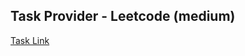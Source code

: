 ## Task Provider - Leetcode (medium)

[Task Link](https://leetcode.com/problems/find-the-prefix-common-array-of-two-arrays/description/?envType=daily-question&envId=2025-01-14)